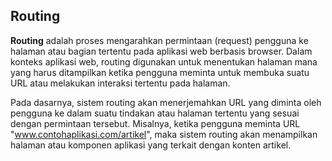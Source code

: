 ## Routing

<strong>Routing</strong> adalah proses mengarahkan permintaan (request) pengguna ke halaman atau bagian tertentu pada aplikasi web berbasis browser. Dalam konteks aplikasi web, routing digunakan untuk menentukan halaman mana yang harus ditampilkan ketika pengguna meminta untuk membuka suatu URL atau melakukan interaksi tertentu pada halaman.

Pada dasarnya, sistem routing akan menerjemahkan URL yang diminta oleh pengguna ke dalam suatu tindakan atau halaman tertentu yang sesuai dengan permintaan tersebut. Misalnya, ketika pengguna meminta URL "www.contohaplikasi.com/artikel", maka sistem routing akan menampilkan halaman atau komponen aplikasi yang terkait dengan konten artikel.
